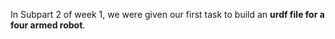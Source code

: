 In Subpart 2 of week 1, we were given our first task to build an <B>urdf file for a four armed robot</B>.
